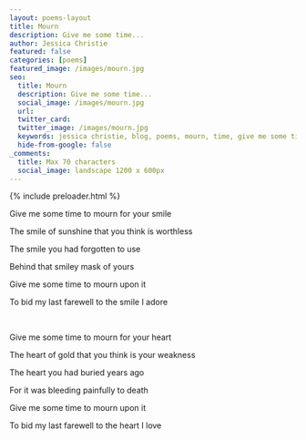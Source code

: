 ```yaml
---
layout: poems-layout
title: Mourn
description: Give me some time...
author: Jessica Christie
featured: false
categories: [poems]
featured_image: /images/mourn.jpg
seo:
  title: Mourn
  description: Give me some time...
  social_image: /images/mourn.jpg
  url:
  twitter_card:
  twitter_image: /images/mourn.jpg
  keywords: jessica christie, blog, poems, mourn, time, give me some time, smile, mask, last farewell, adore, heart, weakness, buried, bleeding, pain, death, love
  hide-from-google: false
_comments:
  title: Max 70 characters
  social_image: landscape 1200 x 600px
---
```


{% include preloader.html %}

Give me some time to mourn for your smile

The smile of sunshine that you think is worthless

The smile you had forgotten to use

Behind that smiley mask of yours

Give me some time to mourn upon it

To bid my last farewell to the smile I adore

&nbsp;

Give me some time to mourn for your heart

The heart of gold that you think is your weakness

The heart you had buried years ago

For it was bleeding painfully to death

Give me some time to mourn upon it

To bid my last farewell to the heart I love

&nbsp;
